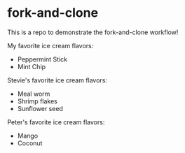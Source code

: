 # fork-and-clone

This is a repo to demonstrate the fork-and-clone workflow!


My favorite ice cream flavors:

- Peppermint Stick
- Mint Chip

Stevie's favorite ice cream flavors:

- Meal worm
- Shrimp flakes
- Sunflower seed

Peter's favorite ice cream flavors:

- Mango
- Coconut